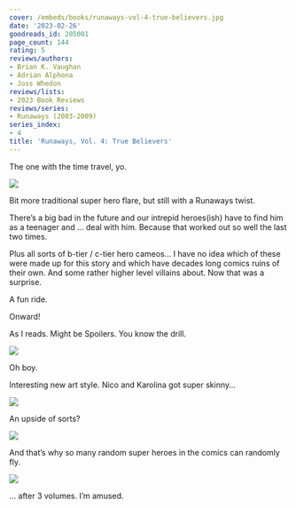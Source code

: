 ```yaml
---
cover: /embeds/books/runaways-vol-4-true-believers.jpg
date: '2023-02-26'
goodreads_id: 205001
page_count: 144
rating: 5
reviews/authors:
- Brian K. Vaughan
- Adrian Alphona
- Joss Whedon
reviews/lists:
- 2023 Book Reviews
reviews/series:
- Runaways (2003-2009)
series_index:
- 4
title: 'Runaways, Vol. 4: True Believers'
---
```

The one with the time travel, yo. 

![](/embeds/books/attachments/runaways-v4-3a5f94.png)

Bit more traditional super hero flare, but still with a Runaways twist. 

There’s a big bad in the future and our intrepid heroes(ish) have to find him as a teenager and … deal with him. Because that worked out so well the last two times. 

Plus all sorts of b-tier / c-tier hero cameos… I have no idea which of these were made up for this story and which have decades long comics ruins of their own. And some rather higher level villains about. Now that was a surprise. 

A fun ride. 

Onward!

<!--more-->

As I reads. Might be Spoilers. You know the drill. 

![](/embeds/books/attachments/runaways-v4-e05e70.png)

Oh boy. 

Interesting new art style. Nico and Karolina got super skinny…


![](/embeds/books/attachments/runaways-v4-3c56df.png)

An upside of sorts?

![](/embeds/books/attachments/runaways-v4-56045a.png)

And that’s why so many random super heroes in the comics can randomly fly. 

![](/embeds/books/attachments/runaways-v4-f4b072.png)

… after 3 volumes. I’m amused. 



